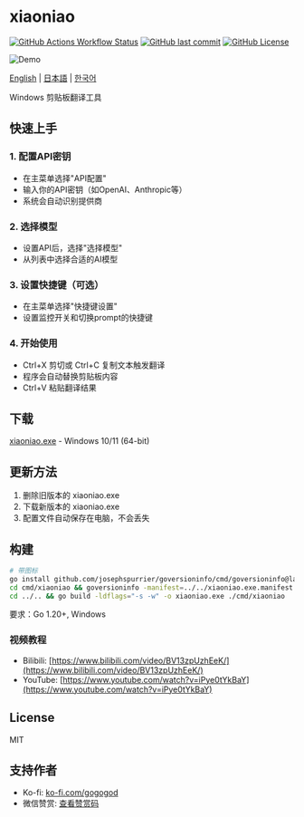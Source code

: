 # xiaoniao

[![GitHub Actions Workflow Status](https://github.com/kaminoguo/xiaoniao/actions/workflows/release.yml/badge.svg)](https://github.com/kaminoguo/xiaoniao/blob/main/.github/workflows/release.yml)
[![GitHub last commit](https://img.shields.io/github/last-commit/kaminoguo/xiaoniao)](https://github.com/kaminoguo/xiaoniao/commits/main/)
[![GitHub License](https://img.shields.io/github/license/kaminoguo/xiaoniao)](https://github.com/kaminoguo/xiaoniao/blob/main/LICENSE)

![Demo](assets/demo.gif)

[English](README.md) | [日本語](README_JP.md) | [한국어](README_KR.md)

Windows 剪贴板翻译工具

## 快速上手

### 1. 配置API密钥

- 在主菜单选择"API配置"
- 输入你的API密钥（如OpenAI、Anthropic等）
- 系统会自动识别提供商

### 2. 选择模型

- 设置API后，选择"选择模型"
- 从列表中选择合适的AI模型

### 3. 设置快捷键（可选）

- 在主菜单选择"快捷键设置"
- 设置监控开关和切换prompt的快捷键

### 4. 开始使用

- Ctrl+X 剪切或 Ctrl+C 复制文本触发翻译
- 程序会自动替换剪贴板内容
- Ctrl+V 粘贴翻译结果

## 下载

[xiaoniao.exe](https://github.com/kaminoguo/xiaoniao/releases/latest) - Windows 10/11 (64-bit)

## 更新方法

1. 删除旧版本的 xiaoniao.exe
2. 下载新版本的 xiaoniao.exe
3. 配置文件自动保存在电脑，不会丢失

## 构建

```bash
# 带图标
go install github.com/josephspurrier/goversioninfo/cmd/goversioninfo@latest
cd cmd/xiaoniao && goversioninfo -manifest=../../xiaoniao.exe.manifest -icon=../../assets/icon.ico ../../versioninfo.json
cd ../.. && go build -ldflags="-s -w" -o xiaoniao.exe ./cmd/xiaoniao
```

要求：Go 1.20+, Windows

### 视频教程

- Bilibili: [https://www.bilibili.com/video/BV13zpUzhEeK/](https://www.bilibili.com/video/BV13zpUzhEeK/)
- YouTube: [https://www.youtube.com/watch?v=iPye0tYkBaY](https://www.youtube.com/watch?v=iPye0tYkBaY)

## License

MIT

## 支持作者

- Ko-fi: [ko-fi.com/gogogod](https://ko-fi.com/gogogod)
- 微信赞赏: [查看赞赏码](assets/wechat-pay.jpg)
